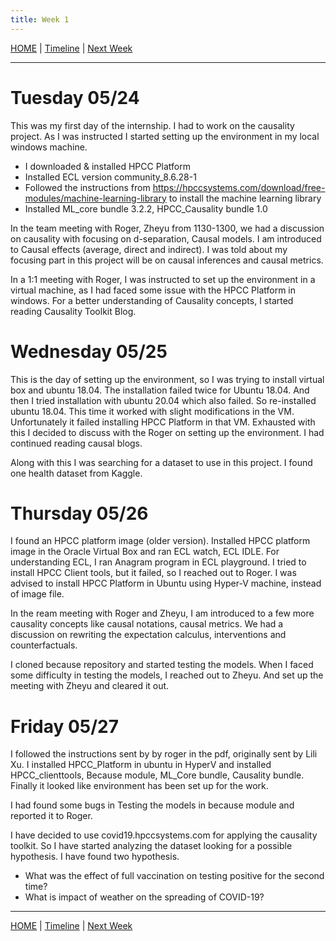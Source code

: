 ```yaml
---
title: Week 1
---
```


[HOME](https://arungaonkar.github.io/HPCC-Causality/) |
[Timeline](https://arungaonkar.github.io/HPCC-Causality/index.html#timeline) |
[Next Week](https://arungaonkar.github.io/HPCC-Causality/week2.html)

---

# Tuesday 05/24

This was my first day of the internship. I had to work on the causality project. As I was instructed I started setting up the environment in my local windows machine.  

* I downloaded & installed HPCC Platform
* Installed ECL version community_8.6.28-1
* Followed the instructions from https://hpccsystems.com/download/free-modules/machine-learning-library to install the machine learning library
* Installed ML_core bundle 3.2.2, HPCC_Causality bundle 1.0

In the team meeting with Roger, Zheyu from 1130-1300, we had a discussion on causality with focusing on d-separation, Causal models. I am introduced to Causal effects (average, direct and indirect). I  was told about my focusing part in this project will be on causal inferences and causal metrics.

In a 1:1 meeting with Roger, I was instructed to set up the environment in a virtual machine, as I had faced some issue with the HPCC Platform in windows. For a better understanding of Causality concepts, I started reading Causality Toolkit Blog.

# Wednesday 05/25

This is the day of setting up the environment, so I was trying to install virtual box and ubuntu 18.04. The installation failed twice for Ubuntu 18.04. And then I tried installation with ubuntu 20.04 which also failed. So re-installed ubuntu 18.04. This time it worked with slight modifications in the VM. Unfortunately it failed installing HPCC Platform in that VM. Exhausted with this I decided to discuss with the Roger on setting up the environment. I had continued reading causal blogs.

Along with this I was searching for a dataset to use in this project. I found one health dataset from Kaggle.

# Thursday 05/26

I found an HPCC platform image (older version). Installed HPCC platform image in the Oracle Virtual Box and ran ECL watch, ECL IDLE. For understanding ECL, I ran Anagram program in ECL playground. I tried to install HPCC Client tools, but it failed, so I reached out to Roger. I was advised to install HPCC Platform in Ubuntu using Hyper-V machine, instead of image file.

In the ream meeting with Roger and Zheyu, I am introduced to a few more causality concepts like causal notations, causal metrics. We had a discussion on rewriting the expectation calculus, interventions and counterfactuals.

I cloned because repository and started testing the models. When I faced some difficulty in testing the models, I reached out to Zheyu. And set up the meeting with Zheyu and cleared it out.

# Friday 05/27

I followed the instructions sent by by roger in the pdf, originally sent by Lili Xu. I installed HPCC_Platform in ubuntu in HyperV and installed HPCC_clienttools, Because module, ML_Core bundle, Causality bundle. Finally it looked like environment has been set up for the work.

I had found some bugs in Testing the models in because module and reported it to Roger.

I have decided to use covid19.hpccsystems.com for applying the causality toolkit. So I have started analyzing the dataset looking for a possible hypothesis. I have found two hypothesis.

* What was the effect of full vaccination on testing positive for the second time?
* What is impact of weather on the spreading of COVID-19?

---
[HOME](https://arungaonkar.github.io/HPCC-Causality/) |
[Timeline](https://arungaonkar.github.io/HPCC-Causality/index.html#timeline) |
[Next Week](https://arungaonkar.github.io/HPCC-Causality/week2.html)
